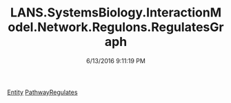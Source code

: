 ﻿---
title: LANS.SystemsBiology.InteractionModel.Network.Regulons.RegulatesGraph
date: 6/13/2016 9:11:19 PM
---

[Entity](T-LANS.SystemsBiology.InteractionModel.Network.Regulons.RegulatesGraph.Entity.html)
[PathwayRegulates](T-LANS.SystemsBiology.InteractionModel.Network.Regulons.RegulatesGraph.PathwayRegulates.html)
